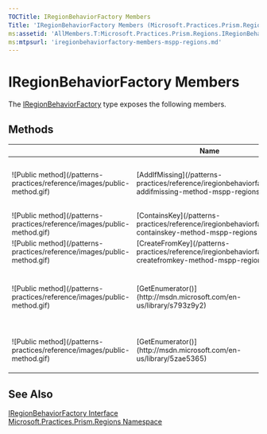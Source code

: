 ```yaml
---
TOCTitle: IRegionBehaviorFactory Members
Title: 'IRegionBehaviorFactory Members (Microsoft.Practices.Prism.Regions)'
ms:assetid: 'AllMembers.T:Microsoft.Practices.Prism.Regions.IRegionBehaviorFactory'
ms:mtpsurl: 'iregionbehaviorfactory-members-mspp-regions.md'
---
```



# IRegionBehaviorFactory Members

The [IRegionBehaviorFactory](/patterns-practices/reference/iregionbehaviorfactory-interface-mspp-regions) type exposes the following members.

## Methods


<table>

<thead>
<tr class="header">
<th> </th>
<th>Name</th>
<th>Description</th>
</tr>
</thead>
<tbody>
<tr class="odd">
<td>![Public method](/patterns-practices/reference/images/public-method.gif)</td>
<td>[AddIfMissing](/patterns-practices/reference/iregionbehaviorfactory-addifmissing-method-mspp-regions
)</td>
<td><div class="summary">
Adds a particular type of RegionBehavior if it was not already registered. the behaviorKey string is used to check if the behavior is already present
</div></td>
</tr>
<tr class="even">
<td>![Public method](/patterns-practices/reference/images/public-method.gif)</td>
<td>[ContainsKey](/patterns-practices/reference/iregionbehaviorfactory-containskey-method-mspp-regions
)</td>
<td><div class="summary">
Determines whether a behavior with the specified key already exists
</div></td>
</tr>
<tr class="odd">
<td>![Public method](/patterns-practices/reference/images/public-method.gif)</td>
<td>[CreateFromKey](/patterns-practices/reference/iregionbehaviorfactory-createfromkey-method-mspp-regions
)</td>
<td><div class="summary">
Creates an instance of the Behaviortype that's registered using the specified key.
</div></td>
</tr>
<tr class="even">
<td>![Public method](/patterns-practices/reference/images/public-method.gif)</td>
<td>[GetEnumerator()](http://msdn.microsoft.com/en-us/library/s793z9y2)</td>
<td><div class="summary">
Returns an enumerator that iterates through the collection.
</div>
(Inherited from [IEnumerable](http://msdn.microsoft.com/en-us/library/9eekhta0)&lt;[String](http://msdn.microsoft.com/en-us/library/s1wwdcbf)&gt;.)</td>
</tr>
<tr class="odd">
<td>![Public method](/patterns-practices/reference/images/public-method.gif)</td>
<td>[GetEnumerator()](http://msdn.microsoft.com/en-us/library/5zae5365)</td>
<td><div class="summary">
Returns an enumerator that iterates through a collection.
</div>
(Inherited from [IEnumerable](http://msdn.microsoft.com/en-us/library/h1x9x1b1).)</td>
</tr>
</tbody>
</table>

## See Also

[IRegionBehaviorFactory Interface](/patterns-practices/reference/iregionbehaviorfactory-interface-mspp-regions)<br/>
[Microsoft.Practices.Prism.Regions Namespace](/patterns-practices/reference/mspp-regions-namespace)